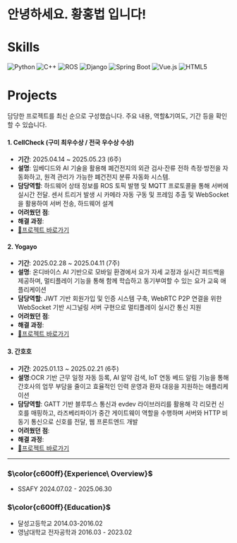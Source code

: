 # 안녕하세요. 황홍법 입니다!


<!--
### $\color{c600ff}{Hwang\ HongBub}$

> Daegu, South Korea  
> Tel. 010-7147-3989  
> E. bup553@naver.com

---
-->

# Skills
![Python](https://img.shields.io/badge/Python-3776AB?style=for-the-badge&logo=python&logoColor=white) 
![C++](https://img.shields.io/badge/C++-00599C?style=for-the-badge&logo=c%2B%2B&logoColor=white)
![ROS](https://img.shields.io/badge/ROS-22314E?style=for-the-badge&logo=ros&logoColor=white)
![Django](https://img.shields.io/badge/Django-092E20?style=for-the-badge&logo=django&logoColor=white)
![Spring Boot](https://img.shields.io/badge/Spring_Boot-6DB33F?style=for-the-badge&logo=spring&logoColor=white)
![Vue.js](https://img.shields.io/badge/Vue.js-4FC08D?style=for-the-badge&logo=vue.js&logoColor=white)
![HTML5](https://img.shields.io/badge/HTML5-E34F26?style=for-the-badge&logo=html5&logoColor=white)


# Projects
담당한 프로젝트를 최신 순으로 구성했습니다. 주요 내용, 역할&기여도, 기간 등을 확인할 수 있습니다.

#### 1. CellCheck (구미 최우수상 / 전국 우수상 수상)
- **기간**: 2025.04.14 ~ 2025.05.23 (6주)
- **설명**: 임베디드와 AI 기술을 활용해 폐건전지의 외관 검사·잔류 전하 측정·방전을 자동화하고, 원격 관리가 가능한 폐건전지 분류 자동화 시스템. 
- **담당역할**: 하드웨어 상태 정보를 ROS 토픽 발행 및 MQTT 프로토콜을 통해 서버에 실시간 전달. 센서 트리거 발생 시 카메라 자동 구동 및 프레임 추출 및 WebSocket을 활용하여 서버 전송, 하드웨어 설계
- **어려웠던 점**: 
- **해결 과정**: 
- [💬프로젝트 바로가기](https://github.com/Hongbeob/cellcheck)

#### 2. Yogayo
- **기간**: 2025.02.28 ~ 2025.04.11 (7주)
- **설명**: 온디바이스 AI 기반으로 모바일 환경에서 요가 자세 교정과 실시간 피드백을 제공하며, 멀티플레이 기능을 통해 함께 학습하고 동기부여할 수 있는 요가 교육 애플리케이션
- **담당역할**: JWT 기반 회원가입 및 인증 시스템 구축, WebRTC P2P 연결을 위한 WebSocket 기반 시그널링 서버 구현으로 멀티플레이 실시간 통신 지원
- **어려웠던 점**: 
- **해결 과정**: 
- [💬프로젝트 바로가기](https://github.com/Hongbeob/yogayo)

#### 3. 간호호
- **기간**: 2025.01.13 ~ 2025.02.21 (6주)
- **설명**:OCR 기반 근무 일정 자동 등록, AI 알약 검색, IoT 연동 베드 알림 기능을 통해 간호사의 업무 부담을 줄이고 효율적인 인력 운영과 환자 대응을 지원하는 애플리케이션
- **담당역할**: GATT 기반 블루투스 통신과 evdev 라이브러리를 활용해 각 리모컨 신호를 매핑하고, 라즈베리파이가 중간 게이트웨이 역할을 수행하며 서버와 HTTP 비동기 통신으로 신호를 전달, 웹 프론트엔드 개발
- **어려웠던 점**: 
- **해결 과정**: 
- [💬프로젝트 바로가기](https://github.com/Hongbeob/Ganhoho)
---
### $\color{c600ff}{Experience\ Overview}$

- SSAFY 2024.07.02 - 2025.06.30

### $\color{c600ff}{Education}$

- 달성고등학교 2014.03-2016.02  
- 영남대학교 전자공학과 2016.03 - 2023.02
<!--
**Hongbeob/Hongbeob** is a ✨ _special_ ✨ repository because its `README.md` (this file) appears on your GitHub profile.

Here are some ideas to get you started:

- 🔭 I’m currently working on ...
- 🌱 I’m currently learning ...
- 👯 I’m looking to collaborate on ...
- 🤔 I’m looking for help with ...
- 💬 Ask me about ...
- 📫 How to reach me: ...
- 😄 Pronouns: ...
- ⚡ Fun fact: ...
-->
